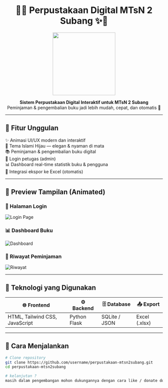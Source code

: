 <h1 align="center">
  📖✨ Perpustakaan Digital MTsN 2 Subang ✨📖  
</h1>

<p align="center">
  <img src="https://media.giphy.com/media/v1.Y2lkPTc5MGI3NjExa3gwZ2liemtyNnZsM3Uya21md3U4ZWg1dm9ld2hwbjQwY2hyMzJvdiZlcD12MV9naWZzX3NlYXJjaCZjdD1n/26tn33aiTi1jkl6H6/giphy.gif" width="200"/>
</p>

<p align="center">
  <b>Sistem Perpustakaan Digital Interaktif untuk MTsN 2 Subang</b><br>
  Peminjaman & pengembalian buku jadi lebih mudah, cepat, dan otomatis 🚀
</p>

---

## 🎯 Fitur Unggulan

✨ Animasi UI/UX modern dan interaktif  
🌿 Tema Islami Hijau — elegan & nyaman di mata  
📚 Peminjaman & pengembalian buku digital  
👤 Login petugas (admin)  
📊 Dashboard real-time statistik buku & pengguna  
📁 Integrasi ekspor ke Excel (otomatis)

---

## 🎨 Preview Tampilan (Animated)

### 🔐 Halaman Login
![Login Page](https://raw.githubusercontent.com/username/project-name/main/assets/login-animated.gif)

### 📊 Dashboard Buku
![Dashboard](https://raw.githubusercontent.com/username/project-name/main/assets/dashboard-ui.gif)

### 🔄 Riwayat Peminjaman
![Riwayat](https://raw.githubusercontent.com/username/project-name/main/assets/riwayat-animated.gif)

---

## 🧩 Teknologi yang Digunakan

| 🌐 Frontend | ⚙️ Backend | 🗄️ Database | 📤 Export |
|------------|-------------|--------------|-----------|
| HTML, Tailwind CSS, JavaScript | Python Flask | SQLite / JSON | Excel (.xlsx) |

---

## 🚀 Cara Menjalankan

```bash
# Clone repository
git clone https://github.com/username/perpustakaan-mtsn2subang.git
cd perpustakaan-mtsn2subang

# kelanjutan ?
masih dalam pengembangan mohon dukungannya dengan cara like / donate doa
